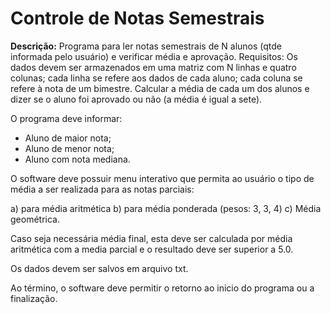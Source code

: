 # Controle de Notas Semestrais

**Descrição:** Programa para ler notas semestrais de N alunos (qtde informada pelo usuário) e verificar média e aprovação.
Requisitos: Os dados devem ser armazenados em uma matriz com N linhas e quatro colunas; cada linha se refere aos dados de cada aluno; cada coluna se refere à nota de um bimestre. Calcular a média de cada um dos alunos e dizer se o aluno foi aprovado ou não (a média é igual a sete).

O programa deve informar:

- Aluno de maior nota;
- Aluno de menor nota;
- Aluno com nota mediana.

O software deve possuir menu interativo que permita ao usuário o tipo de média a ser realizada para as notas parciais:

a) para média aritmética
b) para média ponderada (pesos: 3, 3, 4)
c) Média geométrica.

Caso seja necessária média final, esta deve ser calculada por média aritmética com a media parcial e o resultado deve ser superior a 5.0.

Os dados devem ser salvos em arquivo txt.

Ao término, o software deve permitir o retorno ao inicio do programa ou a finalização.